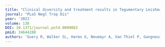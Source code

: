 ```yaml
---
title: "Clinical diversity and treatment results in Tegumentary Leishmaniasis: A European clinical report in 459 patients"
journal: "PLoS Negl Trop Dis"
year: '2021'
volume: 138
DOI: 10.1371/journal.pntd.0009863
pmid: 34644288
authors: 'Guery R, Walker SL, Harms G, Neumayr A, Van Thiel P, Gangneux JP, Clerinx J, Söbirk SK, Visser L, Lachaud L, Bailey , Bart A, Ravel C, Van der Auwera G, Blum J, Lockwood DN,Buffet P'
---
```

